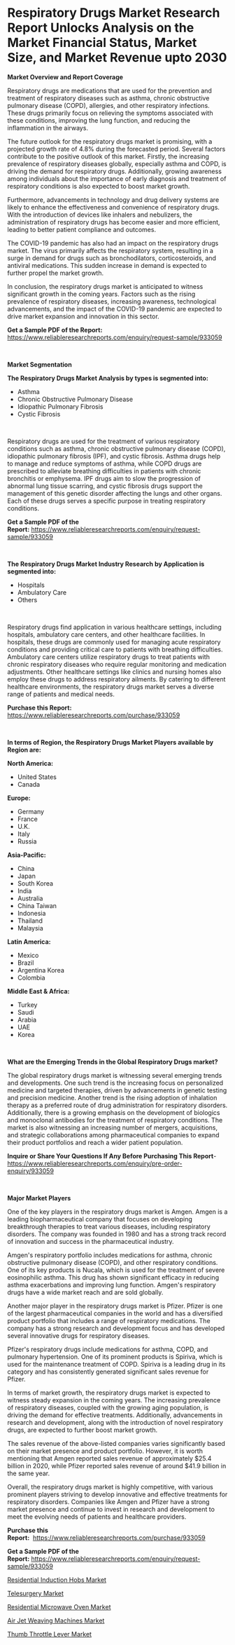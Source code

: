 <p><h1>Respiratory Drugs Market Research Report Unlocks Analysis on the Market Financial Status, Market Size, and Market Revenue upto 2030</h1></p><p><strong>Market Overview and Report Coverage</strong></p>
<p><p>Respiratory drugs are medications that are used for the prevention and treatment of respiratory diseases such as asthma, chronic obstructive pulmonary disease (COPD), allergies, and other respiratory infections. These drugs primarily focus on relieving the symptoms associated with these conditions, improving the lung function, and reducing the inflammation in the airways.</p><p>The future outlook for the respiratory drugs market is promising, with a projected growth rate of 4.8% during the forecasted period. Several factors contribute to the positive outlook of this market. Firstly, the increasing prevalence of respiratory diseases globally, especially asthma and COPD, is driving the demand for respiratory drugs. Additionally, growing awareness among individuals about the importance of early diagnosis and treatment of respiratory conditions is also expected to boost market growth.</p><p>Furthermore, advancements in technology and drug delivery systems are likely to enhance the effectiveness and convenience of respiratory drugs. With the introduction of devices like inhalers and nebulizers, the administration of respiratory drugs has become easier and more efficient, leading to better patient compliance and outcomes.</p><p>The COVID-19 pandemic has also had an impact on the respiratory drugs market. The virus primarily affects the respiratory system, resulting in a surge in demand for drugs such as bronchodilators, corticosteroids, and antiviral medications. This sudden increase in demand is expected to further propel the market growth.</p><p>In conclusion, the respiratory drugs market is anticipated to witness significant growth in the coming years. Factors such as the rising prevalence of respiratory diseases, increasing awareness, technological advancements, and the impact of the COVID-19 pandemic are expected to drive market expansion and innovation in this sector.</p></p>
<p><strong>Get a Sample PDF of the Report:</strong> <a href="https://www.reliableresearchreports.com/enquiry/request-sample/933059">https://www.reliableresearchreports.com/enquiry/request-sample/933059</a></p>
<p>&nbsp;</p>
<p><strong>Market Segmentation</strong></p>
<p><strong>The Respiratory Drugs Market Analysis by types is segmented into:</strong></p>
<p><ul><li>Asthma</li><li>Chronic Obstructive Pulmonary Disease</li><li>Idiopathic Pulmonary Fibrosis</li><li>Cystic Fibrosis</li></ul></p>
<p>&nbsp;</p>
<p><p>Respiratory drugs are used for the treatment of various respiratory conditions such as asthma, chronic obstructive pulmonary disease (COPD), idiopathic pulmonary fibrosis (IPF), and cystic fibrosis. Asthma drugs help to manage and reduce symptoms of asthma, while COPD drugs are prescribed to alleviate breathing difficulties in patients with chronic bronchitis or emphysema. IPF drugs aim to slow the progression of abnormal lung tissue scarring, and cystic fibrosis drugs support the management of this genetic disorder affecting the lungs and other organs. Each of these drugs serves a specific purpose in treating respiratory conditions.</p></p>
<p><strong>Get a Sample PDF of the Report:</strong>&nbsp;<a href="https://www.reliableresearchreports.com/enquiry/request-sample/933059">https://www.reliableresearchreports.com/enquiry/request-sample/933059</a></p>
<p>&nbsp;</p>
<p><strong>The Respiratory Drugs Market Industry Research by Application is segmented into:</strong></p>
<p><ul><li>Hospitals</li><li>Ambulatory Care</li><li>Others</li></ul></p>
<p>&nbsp;</p>
<p><p>Respiratory drugs find application in various healthcare settings, including hospitals, ambulatory care centers, and other healthcare facilities. In hospitals, these drugs are commonly used for managing acute respiratory conditions and providing critical care to patients with breathing difficulties. Ambulatory care centers utilize respiratory drugs to treat patients with chronic respiratory diseases who require regular monitoring and medication adjustments. Other healthcare settings like clinics and nursing homes also employ these drugs to address respiratory ailments. By catering to different healthcare environments, the respiratory drugs market serves a diverse range of patients and medical needs.</p></p>
<p><strong>Purchase this Report:</strong>&nbsp; <a href="https://www.reliableresearchreports.com/purchase/933059">https://www.reliableresearchreports.com/purchase/933059</a></p>
<p>&nbsp;</p>
<p><strong>In terms of Region, the Respiratory Drugs Market Players available by Region are:</strong></p>
<p>
    <p> <strong> North America: </strong>
        <ul>
            <li>United States</li>
            <li>Canada</li>
        </ul>
        </p> 
    <p> <strong> Europe: </strong>
        <ul>
            <li>Germany</li>
            <li>France</li>
            <li>U.K.</li>
            <li>Italy</li>
            <li>Russia</li>
        </ul>
        </p> 
    <p> <strong> Asia-Pacific: </strong>
        <ul>
            <li>China</li>
            <li>Japan</li>
            <li>South Korea</li>
            <li>India</li>
            <li>Australia</li>
            <li>China Taiwan</li>
            <li>Indonesia</li>
            <li>Thailand</li>
            <li>Malaysia</li>
        </ul>
        </p> 
    <p> <strong> Latin America: </strong>
        <ul>
            <li>Mexico</li>
            <li>Brazil</li>
            <li>Argentina Korea</li>
            <li>Colombia</li>
        </ul>
        </p> 
    <p> <strong> Middle East & Africa: </strong>
        <ul>
            <li>Turkey</li>
            <li>Saudi</li>
            <li>Arabia</li>
            <li>UAE</li>
            <li>Korea</li>
        </ul>
    </p>
    </p>
<p>&nbsp;</p>
<p><strong>What are the Emerging Trends in the Global Respiratory Drugs market?</strong></p>
<p><p>The global respiratory drugs market is witnessing several emerging trends and developments. One such trend is the increasing focus on personalized medicine and targeted therapies, driven by advancements in genetic testing and precision medicine. Another trend is the rising adoption of inhalation therapy as a preferred route of drug administration for respiratory disorders. Additionally, there is a growing emphasis on the development of biologics and monoclonal antibodies for the treatment of respiratory conditions. The market is also witnessing an increasing number of mergers, acquisitions, and strategic collaborations among pharmaceutical companies to expand their product portfolios and reach a wider patient population.</p></p>
<p><strong>Inquire or Share Your Questions If Any Before Purchasing This Report</strong>- <a href="https://www.reliableresearchreports.com/enquiry/pre-order-enquiry/933059">https://www.reliableresearchreports.com/enquiry/pre-order-enquiry/933059</a></p>
<p>&nbsp;</p>
<p><strong>Major Market Players</strong></p>
<p><p>One of the key players in the respiratory drugs market is Amgen. Amgen is a leading biopharmaceutical company that focuses on developing breakthrough therapies to treat various diseases, including respiratory disorders. The company was founded in 1980 and has a strong track record of innovation and success in the pharmaceutical industry.</p><p>Amgen's respiratory portfolio includes medications for asthma, chronic obstructive pulmonary disease (COPD), and other respiratory conditions. One of its key products is Nucala, which is used for the treatment of severe eosinophilic asthma. This drug has shown significant efficacy in reducing asthma exacerbations and improving lung function. Amgen's respiratory drugs have a wide market reach and are sold globally.</p><p>Another major player in the respiratory drugs market is Pfizer. Pfizer is one of the largest pharmaceutical companies in the world and has a diversified product portfolio that includes a range of respiratory medications. The company has a strong research and development focus and has developed several innovative drugs for respiratory diseases.</p><p>Pfizer's respiratory drugs include medications for asthma, COPD, and pulmonary hypertension. One of its prominent products is Spiriva, which is used for the maintenance treatment of COPD. Spiriva is a leading drug in its category and has consistently generated significant sales revenue for Pfizer.</p><p>In terms of market growth, the respiratory drugs market is expected to witness steady expansion in the coming years. The increasing prevalence of respiratory diseases, coupled with the growing aging population, is driving the demand for effective treatments. Additionally, advancements in research and development, along with the introduction of novel respiratory drugs, are expected to further boost market growth.</p><p>The sales revenue of the above-listed companies varies significantly based on their market presence and product portfolio. However, it is worth mentioning that Amgen reported sales revenue of approximately $25.4 billion in 2020, while Pfizer reported sales revenue of around $41.9 billion in the same year.</p><p>Overall, the respiratory drugs market is highly competitive, with various prominent players striving to develop innovative and effective treatments for respiratory disorders. Companies like Amgen and Pfizer have a strong market presence and continue to invest in research and development to meet the evolving needs of patients and healthcare providers.</p></p>
<p><strong>Purchase this Report:</strong>&nbsp;&nbsp;<a href="https://www.reliableresearchreports.com/purchase/933059">https://www.reliableresearchreports.com/purchase/933059</a></p>
<p></p>
<p><strong>Get a Sample PDF of the Report:</strong>&nbsp;<a href="https://www.reliableresearchreports.com/enquiry/request-sample/933059">https://www.reliableresearchreports.com/enquiry/request-sample/933059</a></p>
<p><p><a href="https://github.com/JameTravis/Market-Research-Report-List-1/blob/main/residential-induction-hobs-market.md">Residential Induction Hobs Market</a></p><p><a href="https://medium.com/@besaagolli28/telesurgery-market-size-growth-forecast-2023-2030-003452d0a959">Telesurgery Market</a></p><p><a href="https://github.com/RichRobinson5/Market-Research-Report-List-1/blob/main/residential-microwave-oven-market.md">Residential Microwave Oven Market</a></p><p><a href="https://www.reportprime.com/air-jet-weaving-machines-r7243">Air Jet Weaving Machines Market</a></p><p><a href="https://www.linkedin.com/pulse/thumb-throttle-lever-market-size-growth-forecast-from-eyype/">Thumb Throttle Lever Market</a></p></p>